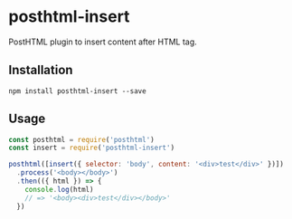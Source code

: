 # posthtml-insert

PostHTML plugin to insert content after HTML tag.

## Installation

```
npm install posthtml-insert --save
```

## Usage

<!-- eslint-disable strict,no-console,node/no-missing-require -->

```js
const posthtml = require('posthtml')
const insert = require('posthtml-insert')

posthtml([insert({ selector: 'body', content: '<div>test</div>' })])
  .process('<body></body>')
  .then(({ html }) => {
    console.log(html)
    // => '<body><div>test</div></body>'
  })
```
